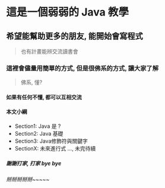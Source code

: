 # 這是一個弱弱的 Java 教學

## 希望能幫助更多的朋友, 能開始會寫程式
> 也有計畫能辨交流讀書會

### 這裡會儘量用簡單的方式, 但是很佛系的方式, 讓大家了解
> 佛系, 懂?

#### 如果有任何不懂, 都可以互相交流

#### 本文小綱
* Section1: Java 是 ?
* Section2: Java 基礎
* Section3: Java修飾符與關鍵字
* SectionX: 未來進行式 ..., 未完待續

##### 謝謝打家, 打家 bye bye

###### 掰掰掰掰掰~~~~~